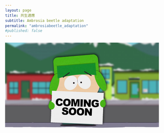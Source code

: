 ```yaml
---
layout: page
title: 共生適應
subtitle: Ambrosia beetle adaptation
permalink: "ambrosiabeetle_adaptation"
#published: false
---
```

![](/assets/img/ComingSoon_Kyle.jpg)
